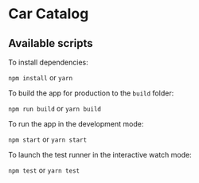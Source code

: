 # Car Catalog

## Available scripts

To install dependencies:

`npm install` or `yarn`

To build the app for production to the `build` folder:

`npm run build` or `yarn build`

To run the app in the development mode:

`npm start` or `yarn start`

To launch the test runner in the interactive watch mode:

`npm test` or `yarn test`

